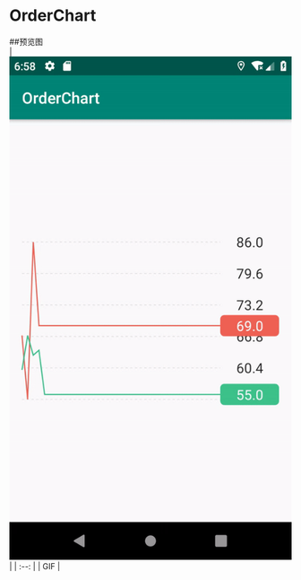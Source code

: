 # OrderChart  

##预览图  
| ![1](https://github.com/ZhySir/PictureLib/blob/master/orderChart/order_chart_dynamic.gif) |
| :--: |
| GIF |
